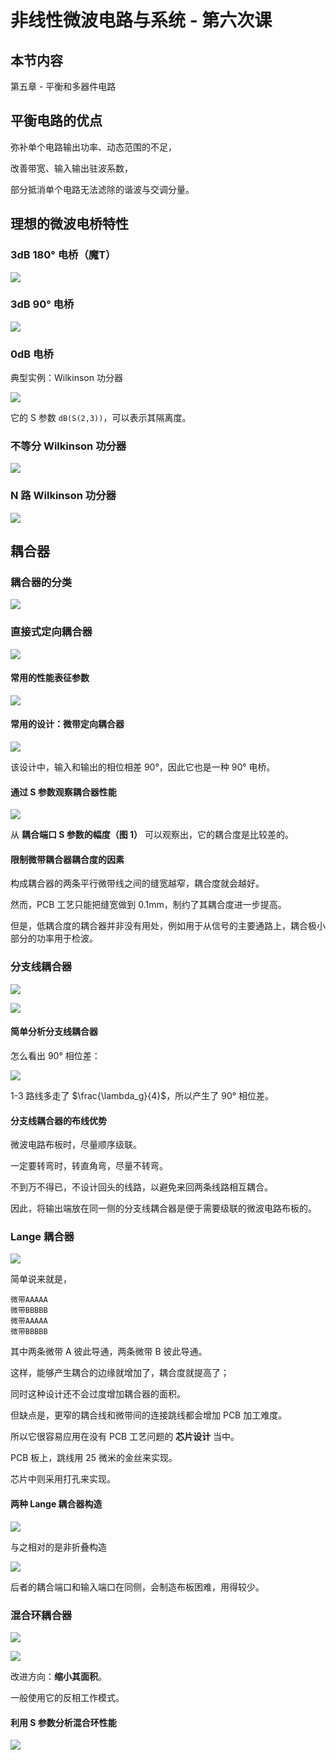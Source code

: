 # 非线性微波电路与系统 - 第六次课

## 本节内容

第五章 - 平衡和多器件电路

## 平衡电路的优点

弥补单个电路输出功率、动态范围的不足，

改善带宽、输入输出驻波系数，

部分抵消单个电路无法滤除的谐波与交调分量。

## 理想的微波电桥特性

### 3dB 180° 电桥（魔T）

![](../../images/2022-09-26-11-01-51.png)

### 3dB 90° 电桥

![](../../images/2022-09-26-11-03-55.png)

### 0dB 电桥

典型实例：Wilkinson 功分器

![](../../images/2022-09-26-11-05-13.png)

它的 S 参数 `dB(S(2,3))`，可以表示其隔离度。

### 不等分 Wilkinson 功分器

![](../../images/2022-09-26-11-22-32.png)

### N 路 Wilkinson 功分器

![](../../images/2022-09-26-11-23-37.png)

## 耦合器

### 耦合器的分类

![](../../images/2022-09-26-11-24-20.png)

### 直接式定向耦合器

![](../../images/2022-09-26-11-24-52.png)

#### 常用的性能表征参数

![](../../images/2022-09-26-11-25-28.png)

#### 常用的设计：微带定向耦合器

![](../../images/2022-09-26-11-28-07.png)

该设计中，输入和输出的相位相差 90°，因此它也是一种 90° 电桥。

#### 通过 S 参数观察耦合器性能

![](../../images/2022-09-26-11-29-41.png)

从 **耦合端口 S 参数的幅度（图 1）** 可以观察出，它的耦合度是比较差的。

#### 限制微带耦合器耦合度的因素

构成耦合器的两条平行微带线之间的缝宽越窄，耦合度就会越好。

然而，PCB 工艺只能把缝宽做到 0.1mm，制约了其耦合度进一步提高。

但是，低耦合度的耦合器并非没有用处，例如用于从信号的主要通路上，耦合极小部分的功率用于检波。

### 分支线耦合器

![](../../images/2022-09-26-11-33-28.png)

![](../../images/2022-09-26-11-34-06.png)

#### 简单分析分支线耦合器

怎么看出 90° 相位差：

![](../../images/2022-09-26-11-35-26.png)

1-3 路线多走了 $\frac{\lambda_g}{4}$，所以产生了 90° 相位差。

#### 分支线耦合器的布线优势

微波电路布板时，尽量顺序级联。

一定要转弯时，转直角弯，尽量不转弯。

不到万不得已，不设计回头的线路，以避免来回两条线路相互耦合。

因此，将输出端放在同一侧的分支线耦合器是便于需要级联的微波电路布板的。

### Lange 耦合器

![](../../images/2022-09-26-11-39-35.png)

简单说来就是，

```
微带AAAAA
微带BBBBB
微带AAAAA
微带BBBBB
```
其中两条微带 A 彼此导通，两条微带 B 彼此导通。

这样，能够产生耦合的边缘就增加了，耦合度就提高了；

同时这种设计还不会过度增加耦合器的面积。

但缺点是，更窄的耦合线和微带间的连接跳线都会增加 PCB 加工难度。

所以它很容易应用在没有 PCB 工艺问题的 **芯片设计** 当中。

PCB 板上，跳线用 25 微米的金丝来实现。

芯片中则采用打孔来实现。

#### 两种 Lange 耦合器构造

![](../../images/2022-09-26-11-46-39.png)

与之相对的是非折叠构造

![](../../images/2022-09-30-16-29-56.png)

后者的耦合端口和输入端口在同侧，会制造布板困难，用得较少。

### 混合环耦合器

![](../../images/2022-09-26-11-47-54.png)

![](../../images/2022-09-26-11-48-07.png)

改进方向：**缩小其面积**。

一般使用它的反相工作模式。

#### 利用 S 参数分析混合环性能

![](../../images/2022-09-26-11-55-08.png)
